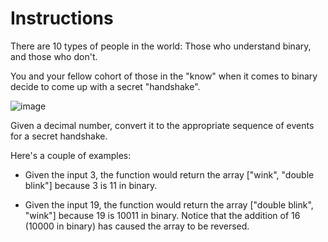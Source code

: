 # Instructions
There are 10 types of people in the world: Those who understand binary, and those who don't.

You and your fellow cohort of those in the "know" when it comes to binary decide to come up with a secret "handshake".

![image](https://user-images.githubusercontent.com/54405665/219459964-481fec98-c6c6-4f17-a575-53ce8a3f1fd4.png)

Given a decimal number, convert it to the appropriate sequence of events for a secret handshake.

Here's a couple of examples:

- Given the input 3, the function would return the array ["wink", "double blink"] because 3 is 11 in binary.

- Given the input 19, the function would return the array ["double blink", "wink"] because 19 is 10011 in binary. Notice that the addition of 16 (10000 in binary) has caused the array to be reversed.
